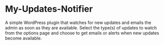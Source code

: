 # My-Updates-Notifier

A simple WordPress plugin that watches for new updates and emails the admin as soon as they are available.  Select the type(s) of updates to watch from the options page and choose to get emails or alerts when new updates become available.
